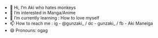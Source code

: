 - 👋 Hi, I’m Aki who hates monkeys
- 👀 I’m interested in Manga/Anime
- 🌱 I’m currently learning : How to love myself
- 📫 How to reach me : ig - @gunzaki_ / dc - gunzaki_ / fb - Aki Maneiga
- 😄 Pronouns: ogag

<!---
itzgunzaki/itzgunzaki is a ✨ special ✨ repository because its `README.md` (this file) appears on your GitHub profile.
You can click the Preview link to take a look at your changes.
--->
